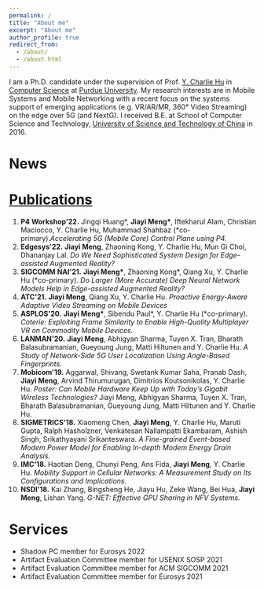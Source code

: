 ```yaml
---
permalink: /
title: "About me"
excerpt: "About me"
author_profile: true
redirect_from: 
  - /about/
  - /about.html
---
```


I am a Ph.D. candidate under the supervision of Prof. [Y. Charlie Hu](https://engineering.purdue.edu/~ychu/) in [Computer Science](https://www.cs.purdue.edu/) at [Purdue University](https://www.purdue.edu/). 
My research interests are in Mobile Systems and Mobile Networking with a recent focus on the systems support of emerging applications (e.g. VR/AR/MR, 360° Video Streaming) on the edge over 5G (and NextG). I received B.E. at School of Computer Science and Technology, [University of Science and Technology of China](http://en.ustc.edu.cn/) in 2016.

News
======

[Publications](https://meng72.github.io/publications/)
======
1. **P4 Workshop'22.** Jingqi Huang\*, **Jiayi Meng\***, Iftekharul Alam, Christian Maciocco, Y. Charlie Hu, Muhammad Shahbaz (*co-primary).*Accelerating 5G (Mobile Core) Control Plane using P4.*  
2. **Edgesys'22.** **Jiayi Meng**, Zhaoning Kong, Y. Charlie Hu, Mun Gi Choi, Dhananjay Lal. *Do We Need Sophisticated System Design for Edge-assisted Augmented Reality?*  
3. **SIGCOMM NAI'21.** **Jiayi Meng\***, Zhaoning Kong\*, Qiang Xu, Y. Charlie Hu (*co-primary). *Do Larger (More Accurate) Deep Neural Network Models Help in Edge-assisted Augmented Reality?*   
4. **ATC'21.** **Jiayi Meng**, Qiang Xu, Y. Charlie Hu. *Proactive Energy-Aware Adaptive Video Streaming on Mobile Devices*  
5. **ASPLOS'20.** **Jiayi Meng\***, Sibendu Paul\*, Y. Charlie Hu (*co-primary). *Coterie: Exploiting Frame Similarity to Enable High-Quality Multiplayer VR on Commodity Mobile Devices.*  
6. **LANMAN'20.** **Jiayi Meng**, Abhigyan Sharma, Tuyen X. Tran, Bharath Balasubramanian, Gueyoung Jung, Matti Hiltunen and Y. Charlie Hu. *A Study of Network-Side 5G User Localization Using Angle-Based Fingerprints.*  
7. **Mobicom'19.** Aggarwal, Shivang, Swetank Kumar Saha, Pranab Dash, **Jiayi Meng**, Arvind Thirumurugan, Dimitrios Koutsonikolas, Y. Charlie Hu. *Poster: Can Mobile Hardware Keep Up with Today’s Gigabit Wireless Technologies?*  Jiayi Meng, Abhigyan Sharma, Tuyen X. Tran, Bharath Balasubramanian, Gueyoung Jung, Matti Hiltunen and Y. Charlie Hu. 
8. **SIGMETRICS'18.** Xiaomeng Chen, **Jiayi Meng**, Y. Charlie Hu, Maruti Gupta, Ralph Hasholzner, Venkatesan Nallampatti Ekambaram, Ashish Singh, Srikathyayani Srikanteswara. *A Fine-grained Event-based Modem Power Model for Enabling In-depth Modem Energy Drain Analysis.*  
8. **IMC'18.** Haotian Deng, Chunyi Peng, Ans Fida, **Jiayi Meng**, Y. Charlie Hu. *Mobility Support in Cellular Networks: A Measurement Study on Its Configurations and Implications.*  
8. **NSDI'18.** Kai Zhang, Bingsheng He, Jiayu Hu, Zeke Wang, Bei Hua, **Jiayi Meng**, Lishan Yang. *G-NET: Effective GPU Sharing in NFV Systems.*

Services
======
- Shadow PC member for Eurosys 2022
- Artifact Evaluation Committee member for USENIX SOSP 2021
- Artifact Evaluation Committee member for ACM SIGCOMM 2021
- Artifact Evaluation Committee member for Eurosys 2021

